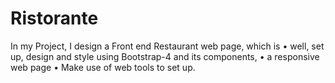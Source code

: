 # Ristorante
In my Project, I design a Front end Restaurant web page, which is
•	well, set up, design and style using Bootstrap-4 and its components, 
•	 a responsive web page 
•	 Make use of web tools to set up. 

